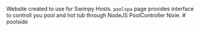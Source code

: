 Website created to use for Swimpy Hosts. `poolspa` page provides interface to controll you pool and hot tub through NodeJS PoolController Nixie. # poolside
